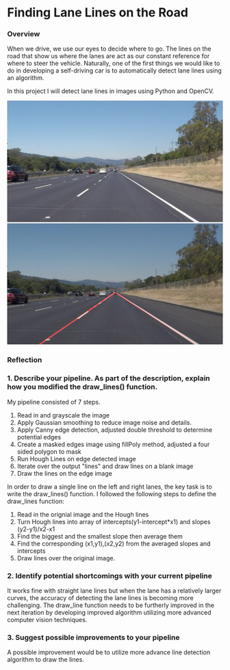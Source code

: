 # **Finding Lane Lines on the Road** 

### Overview
When we drive, we use our eyes to decide where to go. The lines on the road that show us where the lanes are act as our constant reference for where to steer the vehicle. Naturally, one of the first things we would like to do in developing a self-driving car is to automatically detect lane lines using an algorithm.

In this project I will detect lane lines in images using Python and OpenCV.

![original image](https://github.com/zmandyhe/find-lane-lines/blob/master/test_images/solidWhiteRight.jpg)![annoted image](https://github.com/zmandyhe/find-lane-lines/blob/master/test_images_output/solidWhiteRight.jpg.png)


### Reflection

### 1. Describe your pipeline. As part of the description, explain how you modified the draw_lines() function.

My pipeline consisted of 7 steps. 
1. Read in and grayscale the image
2.  Apply Gaussian smoothing to reduce image noise and details.
3.  Apply Canny edge detection, adjusted double threshold to determine potential edges
4. Create a masked edges image using fillPoly method, adjusted a four sided polygon to mask
5. Run Hough Lines on edge detected image
6. Iterate over the output "lines" and draw lines on a blank image 
7.  Draw the lines on the edge image

In order to draw a single line on the left and right lanes, the key task is to write the draw_lines() function.  I followed the following steps to define the draw_lines function:
1. Read in the orignial image and the Hough lines 
2. Turn Hough lines into array of intercepts(y1-intercept*x1) and slopes (y2-y1)/x2-x1
3. Find the biggest and the smallest slope then average them
5. Find the corresponding (x1,y1),(x2,y2) from the averaged slopes and intercepts
6. Draw lines over the original image.


### 2. Identify potential shortcomings with your current pipeline

It works fine with straight lane lines but when the lane has a relatively larger curves, the accuracy of detecting the lane lines is becoming more challenging. The draw_line function needs to be furtherly improved in the next iteration by developing improved algorithm utilizing more advanced computer vision techniques.

### 3. Suggest possible improvements to your pipeline

A possible improvement would be to utilize more advance line detection algorithm to draw the lines.
